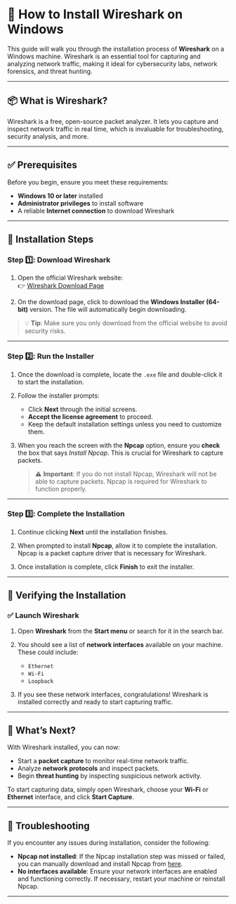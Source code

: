 # 🧪 How to Install Wireshark on Windows

This guide will walk you through the installation process of **Wireshark** on a Windows machine. Wireshark is an essential tool for capturing and analyzing network traffic, making it ideal for cybersecurity labs, network forensics, and threat hunting.

---

## 📦 What is Wireshark?

Wireshark is a free, open-source packet analyzer. It lets you capture and inspect network traffic in real time, which is invaluable for troubleshooting, security analysis, and more.

---

## ✅ Prerequisites

Before you begin, ensure you meet these requirements:

- **Windows 10 or later** installed
- **Administrator privileges** to install software
- A reliable **Internet connection** to download Wireshark

---

## 🧪 Installation Steps

### Step 1️⃣: Download Wireshark

1. Open the official Wireshark website:  
   👉 [Wireshark Download Page](https://www.wireshark.org/download.html)
   
2. On the download page, click to download the **Windows Installer (64-bit)** version. The file will automatically begin downloading.

> 💡 **Tip**: Make sure you only download from the official website to avoid security risks.

---

### Step 2️⃣: Run the Installer

1. Once the download is complete, locate the `.exe` file and double-click it to start the installation.
   
2. Follow the installer prompts:
   - Click **Next** through the initial screens.
   - **Accept the license agreement** to proceed.
   - Keep the default installation settings unless you need to customize them.
   
3. When you reach the screen with the **Npcap** option, ensure you **check** the box that says *Install Npcap*. This is crucial for Wireshark to capture packets.

   > ⚠️ **Important**: If you do not install Npcap, Wireshark will not be able to capture packets. Npcap is required for Wireshark to function properly.

---

### Step 3️⃣: Complete the Installation

1. Continue clicking **Next** until the installation finishes.
   
2. When prompted to install **Npcap**, allow it to complete the installation. Npcap is a packet capture driver that is necessary for Wireshark.
   
3. Once installation is complete, click **Finish** to exit the installer.

---

## 🧪 Verifying the Installation

### ✅ Launch Wireshark

1. Open **Wireshark** from the **Start menu** or search for it in the search bar.
   
2. You should see a list of **network interfaces** available on your machine. These could include:
   - `Ethernet`
   - `Wi-Fi`
   - `Loopback`

3. If you see these network interfaces, congratulations! Wireshark is installed correctly and ready to start capturing traffic.


---

## 📘 What’s Next?

With Wireshark installed, you can now:

- Start a **packet capture** to monitor real-time network traffic.
- Analyze **network protocols** and inspect packets.
- Begin **threat hunting** by inspecting suspicious network activity.

To start capturing data, simply open Wireshark, choose your **Wi-Fi** or **Ethernet** interface, and click **Start Capture**.

---

## 🔧 Troubleshooting

If you encounter any issues during installation, consider the following:

- **Npcap not installed**: If the Npcap installation step was missed or failed, you can manually download and install Npcap from [here](https://nmap.org/npcap/).
- **No interfaces available**: Ensure your network interfaces are enabled and functioning correctly. If necessary, restart your machine or reinstall Npcap.

---
